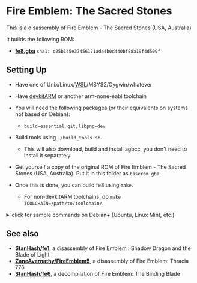 # Fire Emblem: The Sacred Stones

This is a disassembly of Fire Emblem - The Sacred Stones (USA, Australia)

It builds the following ROM:

- [**fe8.gba**](https://datomatic.no-intro.org/index.php?page=show_record&s=23&n=1972) `sha1: c25b145e37456171ada4b0d440bf88a19f4d509f`

## Setting Up

- Have one of Unix/Linux/[WSL](https://docs.microsoft.com/en-us/windows/wsl/install-win10)/MSYS2/Cygwin/whatever

- Have [devkitARM](https://devkitpro.org/wiki/Getting_Started) or another arm-none-eabi toolchain

- You will need the following packages (or their equivalents on systems not based on Debian):
  - `build-essential`, `git`, `libpng-dev`

- Build tools using `./build_tools.sh`.
  - This will also download, build and install agbcc, you don't need to install it separately.

- Get yourself a copy of the original ROM of Fire Emblem - The Sacred Stones (USA, Australia). Put it in this folder as `baserom.gba`.

- Once this is done, you can build fe8 using `make`.
  - For non-devkitARM toolchains, do `make TOOLCHAIN=/path/to/toolchain/`.

<details>
<summary>click for sample commands on Debian+ (Ubuntu, Linux Mint, etc.)</summary>

Please execute these commands one by one and not all at once so you can troubleshoot anything that goes wrong.

```sh
# installing devkitARM
wget https://github.com/devkitPro/pacman/releases/download/v1.0.2/devkitpro-pacman.amd64.deb
sudo apt install gdebi-core
sudo gdebi devkitpro-pacman.amd64.deb
sudo dkp-pacman -S gba-dev
source /etc/profile.d/devkit-env.sh
rm devkitpro-pacman.amd64.deb

# getting the required packages
sudo apt install build-essential git libpng-dev

# cloning the fe8 repository (if you haven't done that yet)
git clone https://github.com/StanHash/fe8.git
cd fe8

# building tools
./build_tools.sh

# getting a baserom
cp "<WHEREVER YOUR FE8 ROM IS>" baserom.gba

# build
make
```

</details>

## See also

* [**StanHash/fe1**](https://github.com/StanHash/fe1), a disassembly of Fire Emblem : Shadow Dragon and the Blade of Light
* [**ZaneAvernathy/FireEmblem5**](https://github.com/ZaneAvernathy/FireEmblem5), a disassembly of Fire Emblem: Thracia 776
* [**StanHash/fe6**](https://github.com/StanHash/fe6), a decompilation of Fire Emblem: The Binding Blade
